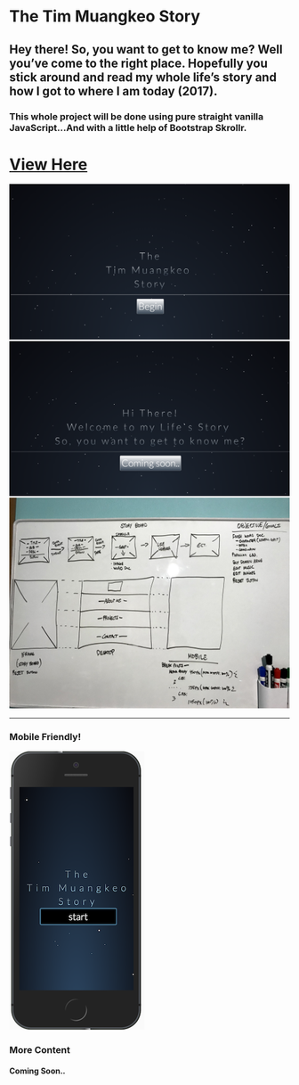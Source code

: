 <h1>The Tim Muangkeo Story</h1>
<h2>Hey there! So, you want to get to know me? Well you’ve come to the right place. Hopefully you stick around and read my whole life’s story and how I got to where I am today (2017). </h2>
<h3>This whole project will be done using pure straight vanilla JavaScript...And with a little help of Bootstrap Skrollr.</h3>
<h1><a href="https://ttmuangkeo.github.io/whoistimmuangkeo">View Here</a></h1>
<img src="images/intro.jpg" alt="intro picure">
<img src="images/intro2.jpg" alt="">
<img src="images/intro3.jpg" alt="">
<hr>
<h3>Mobile Friendly!</h3>
<img src="images/mobile1.png" alt="">

<h3>More Content</h3>
<h4>Coming Soon..</h4>